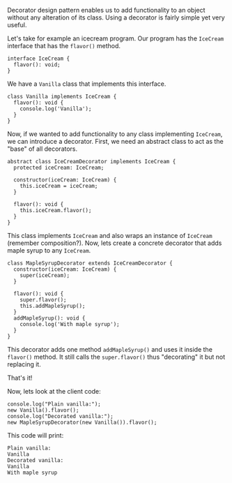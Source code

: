 Decorator design pattern enables us to add functionality to an object without any alteration of its class.
Using a decorator is fairly simple yet very useful.

Let's take for example an icecream program.
Our program has the `IceCream` interface that has the `flavor()` method.
```
interface IceCream {
  flavor(): void;
}
```
We have a `Vanilla` class that implements this interface.
```
class Vanilla implements IceCream {
  flavor(): void {
    console.log('Vanilla');
  }
}
```
Now, if we wanted to add functionality to any class implementing `IceCream`, we can introduce a decorator.
First, we need an abstract class to act as the "base" of all decorators.
```
abstract class IceCreamDecorator implements IceCream {
  protected iceCream: IceCream;

  constructor(iceCream: IceCream) {
    this.iceCream = iceCream;
  }

  flavor(): void {
    this.iceCream.flavor();
  }
}
```
This class implements `IceCream` and also wraps an instance of `IceCream` (remember composition?).
Now, lets create a concrete decorator that adds maple syrup to any `IceCream`.
```
class MapleSyrupDecorator extends IceCreamDecorator {
  constructor(iceCream: IceCream) {
    super(iceCream);
  }

  flavor(): void {
    super.flavor();
    this.addMapleSyrup();
  }
  addMapleSyrup(): void {
    console.log('With maple syrup');
  }
}
```
This decorator adds one method `addMapleSyrup()` and uses it inside the `flavor()` method.
It still calls the `super.flavor()` thus "decorating" it but not replacing it.

That's it!

Now, lets look at the client code:
```
console.log("Plain vanilla:");
new Vanilla().flavor();
console.log("Decorated vanilla:");
new MapleSyrupDecorator(new Vanilla()).flavor();
```

This code will print:
```
Plain vanilla:
Vanilla
Decorated vanilla:
Vanilla
With maple syrup
```